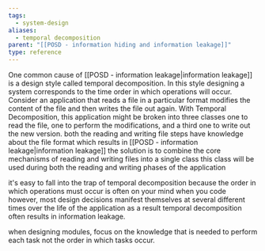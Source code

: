 ```yaml
---
tags:
  - system-design
aliases:
  - temporal decomposition
parent: "[[POSD - information hiding and information leakage]]"
type: reference
---
```

One common cause of [[POSD - information leakage|information leakage]] is a design style called temporal decomposition. In this style designing a system corresponds to the time order in which operations will occur. Consider an application that reads a file in a particular format modifies the content of the file and then writes the file out again. With Temporal Decomposition, this application might be broken into three classes one to read the file, one to perform the modifications, and a third one to write out the new version. both the reading and writing file steps have knowledge about the file format which results in [[POSD - information leakage|information leakage]] the solution is to combine the core mechanisms of reading and writing files into a single class this class will be used during both the reading and writing phases of the application

it's easy to fall into the trap of temporal decomposition because the order in which operations must occur is often on your mind when you code however, most design decisions manifest themselves at several different times over the life of the application as a result temporal decomposition often results in information leakage.

when designing modules, focus on the knowledge that is needed to perform each task not the order in which tasks occur.
